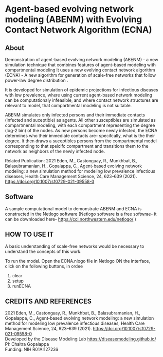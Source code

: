 # Agent-based evolving network modeling (ABENM) with Evolving Contact Network Algorithm (ECNA)

## About
Demonstration of agent-based evolving network modeling (ABENM) - a new simulation technique that combines features of agent-based modeling with compartmental modeling
It uses a new evolving contact network algorithm (ECNA) - A new algorithm for generation of scale-free networks that follow power-law degree distribution .

It is developed for simulation of epidemic projections for infectious diseases with low prevalence, where using current agent-based network modeling can be computationaly infeasible, and where contact network structures are relevant to model, that compartmental modeling is not suitable. 

ABENM simulates only infected persons and their immediate contacts (infected and suceptible) as agents. All other susceptibles are simulated as compartmental modeling, with each compartment representing the degree (log-2 bin) of the nodes. 
As new persons become newly infected, the ECNA determines who their immediate contacts are- specifcally, what is the their degree. It then draws a suceptibles persons from the compartmental model corresponding to that speicifc compartment and transitions them to the network as neighbors of the newly infected node. 

Related Publication: 2021 Eden, M., Castonguay, R., Munkhbat, B., Balasubramanian, H., Gopalappa, C., Agent-based evolving network modeling: a new simulation method for modeling low prevalence infectious diseases, Health Care Management Science, 24, 623–639 (2021). https://doi.org/10.1007/s10729-021-09558-0 

## Software
A sample computational model to demonstrate ABENM and ECNA is constructed in the Netlogo software (Netlogo software is a free softwrae- it can be downloaded here- https://ccl.northwestern.edu/netlogo/ )

## HOW TO USE IT
A basic understanding of scale-free networks would be necessary to understand the concepts of this work. 

To run the model. Open the ECNA.nlogo file in  Netlogo 
ON the interface, click on the following buttons, in ordee 
1. clear
2. setup
3. runECNA


## CREDITS AND REFERENCES
2021 Eden, M., Castonguay, R., Munkhbat, B., Balasubramanian, H., Gopalappa, C., Agent-based evolving network modeling: a new simulation method for modeling low prevalence infectious diseases, Health Care Management Science, 24, 623–639 (2021). https://doi.org/10.1007/s10729-021-09558-0  
Developed by the Disease Modeling Lab https://diseasemodeling.github.io/  
PI: Chaitra Gopalappa  
Funding: NIH R01AI127236
